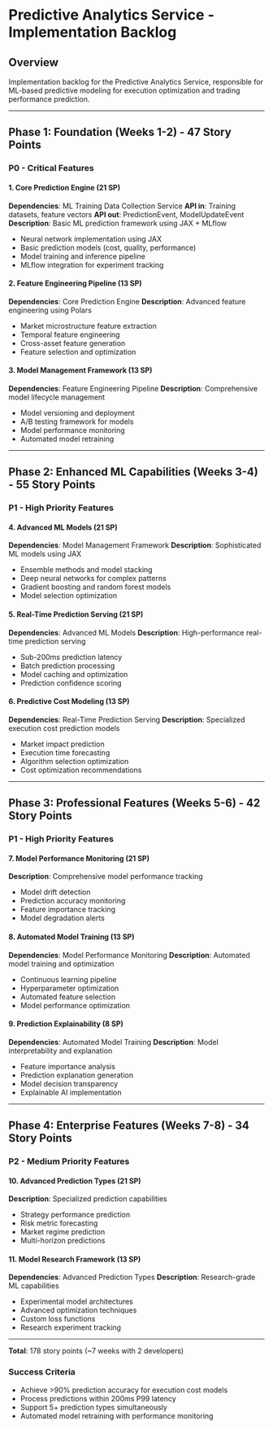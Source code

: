# Predictive Analytics Service - Implementation Backlog

## Overview
Implementation backlog for the Predictive Analytics Service, responsible for ML-based predictive modeling for execution optimization and trading performance prediction.

---

## Phase 1: Foundation (Weeks 1-2) - 47 Story Points

### P0 - Critical Features

#### 1. Core Prediction Engine (21 SP)
**Dependencies**: ML Training Data Collection Service
**API in**: Training datasets, feature vectors
**API out**: PredictionEvent, ModelUpdateEvent
**Description**: Basic ML prediction framework using JAX + MLflow
- Neural network implementation using JAX
- Basic prediction models (cost, quality, performance)
- Model training and inference pipeline
- MLflow integration for experiment tracking

#### 2. Feature Engineering Pipeline (13 SP)
**Dependencies**: Core Prediction Engine
**Description**: Advanced feature engineering using Polars
- Market microstructure feature extraction
- Temporal feature engineering
- Cross-asset feature generation
- Feature selection and optimization

#### 3. Model Management Framework (13 SP)
**Dependencies**: Feature Engineering Pipeline
**Description**: Comprehensive model lifecycle management
- Model versioning and deployment
- A/B testing framework for models
- Model performance monitoring
- Automated model retraining

---

## Phase 2: Enhanced ML Capabilities (Weeks 3-4) - 55 Story Points

### P1 - High Priority Features

#### 4. Advanced ML Models (21 SP)
**Dependencies**: Model Management Framework
**Description**: Sophisticated ML models using JAX
- Ensemble methods and model stacking
- Deep neural networks for complex patterns
- Gradient boosting and random forest models
- Model selection optimization

#### 5. Real-Time Prediction Serving (21 SP)
**Dependencies**: Advanced ML Models
**Description**: High-performance real-time prediction serving
- Sub-200ms prediction latency
- Batch prediction processing
- Model caching and optimization
- Prediction confidence scoring

#### 6. Predictive Cost Modeling (13 SP)
**Dependencies**: Real-Time Prediction Serving
**Description**: Specialized execution cost prediction models
- Market impact prediction
- Execution time forecasting
- Algorithm selection optimization
- Cost optimization recommendations

---

## Phase 3: Professional Features (Weeks 5-6) - 42 Story Points

### P1 - High Priority Features

#### 7. Model Performance Monitoring (21 SP)
**Description**: Comprehensive model performance tracking
- Model drift detection
- Prediction accuracy monitoring
- Feature importance tracking
- Model degradation alerts

#### 8. Automated Model Training (13 SP)
**Dependencies**: Model Performance Monitoring
**Description**: Automated model training and optimization
- Continuous learning pipeline
- Hyperparameter optimization
- Automated feature selection
- Model performance optimization

#### 9. Prediction Explainability (8 SP)
**Dependencies**: Automated Model Training
**Description**: Model interpretability and explanation
- Feature importance analysis
- Prediction explanation generation
- Model decision transparency
- Explainable AI implementation

---

## Phase 4: Enterprise Features (Weeks 7-8) - 34 Story Points

### P2 - Medium Priority Features

#### 10. Advanced Prediction Types (21 SP)
**Description**: Specialized prediction capabilities
- Strategy performance prediction
- Risk metric forecasting
- Market regime prediction
- Multi-horizon predictions

#### 11. Model Research Framework (13 SP)
**Dependencies**: Advanced Prediction Types
**Description**: Research-grade ML capabilities
- Experimental model architectures
- Advanced optimization techniques
- Custom loss functions
- Research experiment tracking

---

**Total**: 178 story points (~7 weeks with 2 developers)

### Success Criteria
- Achieve >90% prediction accuracy for execution cost models
- Process predictions within 200ms P99 latency
- Support 5+ prediction types simultaneously
- Automated model retraining with performance monitoring
